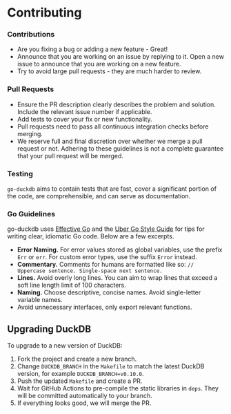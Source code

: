 # Contributing

### Contributions

* Are you fixing a bug or adding a new feature - Great!
* Announce that you are working on an issue by replying to it. 
Open a new issue to announce that you are working on a new feature.
* Try to avoid large pull requests - they are much harder to review. 

### Pull Requests

* Ensure the PR description clearly describes the problem and solution.
Include the relevant issue number if applicable.
* Add tests to cover your fix or new functionality.
* Pull requests need to pass all continuous integration checks before merging.
* We reserve full and final discretion over whether we merge a pull request or not. 
Adhering to these guidelines is not a complete guarantee that your pull request will be merged.

### Testing

`go-duckdb` aims to contain tests that are fast, cover a significant portion of the code, 
are comprehensible, and can serve as documentation.

### Go Guidelines

go-duckdb uses [Effective Go](https://go.dev/doc/effective_go) and the 
[Uber Go Style Guide](https://github.com/uber-go/guide/blob/master/style.md) 
for tips for writing clear, idiomatic Go code. Below are a few excerpts.

* **Error Naming.**
For error values stored as global variables, use the prefix `Err` or `err`. 
For custom error types, use the suffix `Error` instead.
* **Commentary.**
Comments for humans are formatted like so: `// Uppercase sentence. Single-space next sentence.`
* **Lines.** 
Avoid overly long lines. You can aim to wrap lines that exceed a soft line 
length limit of 100 characters.
* **Naming.**
Choose descriptive, concise names. Avoid single-letter variable names.
* Avoid unnecessary interfaces, only export relevant functions.

## Upgrading DuckDB

To upgrade to a new version of DuckDB:

1. Fork the project and create a new branch. 
2. Change `DUCKDB_BRANCH` in the `Makefile` to match the latest DuckDB version, for example `DUCKDB_BRANCH=v0.10.0`.
3. Push the updated `Makefile` and create a PR.
4. Wait for GitHub Actions to pre-compile the static libraries in `deps`. 
They will be committed automatically to your branch.
5. If everything looks good, we will merge the PR.